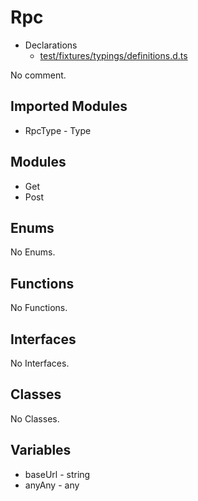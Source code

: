 # Rpc

* Declarations
  * [test/fixtures/typings/definitions.d.ts](/test/fixtures/typings/definitions.d.ts#L64)

No comment.

## Imported Modules

* RpcType - Type

## Modules

* Get
* Post

## Enums

No Enums.

## Functions

No Functions.

## Interfaces

No Interfaces.

## Classes

No Classes.

## Variables

* baseUrl - string
* anyAny - any
